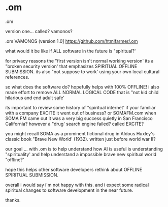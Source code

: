 # .om
.om 

version one... called? 
vamonos?

.om 
VAMONOS (version 1.0]
https://github.com/htmlfarmer/.om

what would it be like if ALL software in the future is "spiritual?'

for privacy reasons the "first version isn't normal working version' its a "broken security version' that emphasizes SPIRITUAL OFFLINE SUBMISSION.  its also "not suppose to work' using your own local cultural references.  

so what does the software do?  hopefully helps with 100% OFFLINE!  i also made effort to remove ALL NORMAL LOGICAL CODE that is "not kid child hilarious and end adult safe'

its important to review some history of "spiritual internet' if your familiar with a company EXCITE it went out of business? or SOMAFM.com when SOMA FM came out it was a very big success quietly in San Francisco California?  however a "drug' search engine failed? called EXCITE?

you might recall SOMA as a prominent fictional drug in Aldous Huxley's classic book "Brave New World' (1932). written just before world war II?  

our goal ... with .om is to help understand how AI is useful is understanding "spirituality' and help understand a impossible brave new spiritual world "offline?'

hope this helps other software developers rethink about OFFLINE SPIRITUAL SUBMISSION.

overall i would say i'm not happy with this.
and i expect some radical spiritual changes to software development in the near future.

thanks.
